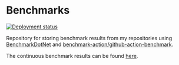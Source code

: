 # Benchmarks

[![Deployment status][deploy-badge]][deploy-status]

Repository for storing benchmark results from my repositories using [BenchmarkDotNet][benchmarkdotnet]
and [benchmark-action/github-action-benchmark][github-action-benchmark].

The continuous benchmark results can be found [here][site].

[benchmarkdotnet]: https://github.com/dotnet/BenchmarkDotNet
[deploy-badge]: https://github.com/martincostello/benchmarks/actions/workflows/deploy.yml/badge.svg?branch=gh-pages&event=push
[deploy-status]: https://github.com/martincostello/benchmarks/actions?query=workflow%3Adeploy+branch%3Agh-pages+event%3Apush "GitHub Pages deployment for this project"
[github-action-benchmark]: https://github.com/benchmark-action/github-action-benchmark
[site]: https://benchmarks.martincostello.com
